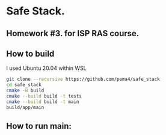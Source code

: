 # Safe Stack.
## Homework #3. for ISP RAS course.

## How to build

I used Ubuntu 20.04 within WSL

```bash
git clone --recursive https://github.com/pema4/safe_stack
cd safe_stack
cmake -B build
cmake --build build -t tests
cmake --build build -t main
build/app/main
```

## How to run main:

```bash

```